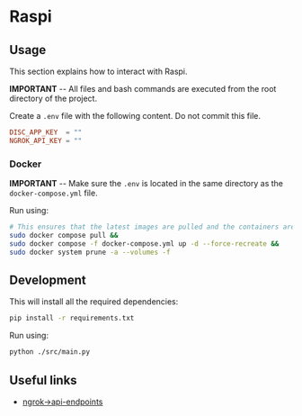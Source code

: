 # Raspi

## Usage

This section explains how to interact with Raspi.

**IMPORTANT** -- All files and bash commands are executed from the root directory of the project.

Create a `.env` file with the following content.
Do not commit this file.

```conf
DISC_APP_KEY  = ""
NGROK_API_KEY = ""
```

### Docker

**IMPORTANT** -- Make sure the `.env` is located in the same directory as the `docker-compose.yml` file.

Run using:

```bash
# This ensures that the latest images are pulled and the containers are recreated.
sudo docker compose pull &&
sudo docker compose -f docker-compose.yml up -d --force-recreate &&
sudo docker system prune -a --volumes -f
```

## Development

This will install all the required dependencies:

```bash
pip install -r requirements.txt
```

Run using:

```bash
python ./src/main.py
```

## Useful links

- [ngrok->api-endpoints](https://ngrok.com/docs/api/resources/endpoints/)
